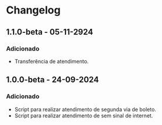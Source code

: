 ﻿# Changelog

## 1.1.0-beta - 05-11-2924
### Adicionado
* Transferência de atendimento.

## 1.0.0-beta - 24-09-2024
### Adicionado
* Script para realizar atendimento de segunda via de boleto.
* Script para realizar atendimento de sem sinal de internet.
